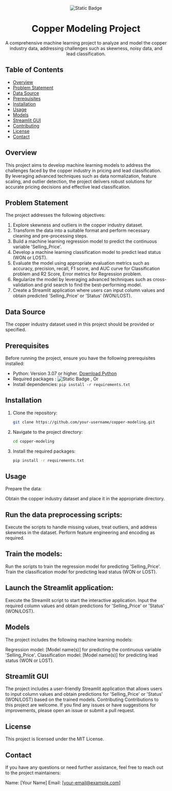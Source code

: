 <div align="center">
    <img alt="Static Badge" src="https://img.shields.io/badge/Modeling-maroon?style=for-the-badge&logoColor=white&logo=Python&label=Copper&labelColor=maroon&color=darkgreen">
</div>

# <div align="center"> Copper Modeling Project</div>
<div align="center"> A comprehensive machine learning project to analyze and model the copper industry data, addressing challenges such as skewness, noisy data, and lead classification. </div>



## Table of Contents

- [Overview](#overview)
- [Problem Statement](#problem-statement)
- [Data Source](#data-source)
- [Prerequisites](#prerequisites)
- [Installation](#installation)
- [Usage](#usage)
- [Models](#models)
- [Streamlit GUI](#streamlit-gui)
- [Contributing](#contributing)
- [License](#license)
- [Contact](#contact)

## Overview

This project aims to develop machine learning models to address the challenges faced by the copper industry in pricing and lead classification. By leveraging advanced techniques such as data normalization, feature scaling, and outlier detection, the project delivers robust solutions for accurate pricing decisions and effective lead classification.

## Problem Statement

The project addresses the following objectives:

1. Explore skewness and outliers in the copper industry dataset.
2. Transform the data into a suitable format and perform necessary cleaning and pre-processing steps.
3. Build a machine learning regression model to predict the continuous variable 'Selling_Price'.
4. Develop a machine learning classification model to predict lead status (WON or LOST).
5. Evaluate the model using appropriate evaluation metrics such as accuracy, precision, recall, F1 score, and AUC curve for Classification problem and R2 Score, Error metrics for Regression problem. 
6. Regularize the model by leveraging advanced techniques such as cross-validation and grid search to find the best-performing model.
7. Create a Streamlit application where users can input column values and obtain predicted 'Selling_Price' or 'Status' (WON/LOST).

## Data Source

The copper industry dataset used in this project should be provided or specified.

## Prerequisites

Before running the project, ensure you have the following prerequisites installed:

- Python: Version 3.07 or higher. [Download Python](https://www.python.org/downloads/)
- Required packages : <img alt="Static Badge" src="https://img.shields.io/badge/-Install_using_pip-maroon?style=plastic&logoColor=white&logo=Python&label=Pandas--NumP--SKlearn--Seaborn--Matplotlib--Streamlit&labelColor=maroon&color=darkgreen"> , Or
- Install dependencies: ```pip install -r requirements.txt```

## Installation

1. Clone the repository:

   ```bash
   git clone https://github.com/your-username/copper-modeling.git
2. Navigate to the project directory:
   ```bash
   cd copper-modeling
3. Install the required packages:
   ```bash
   pip install -r requirements.txt

## Usage

Prepare the data:

Obtain the copper industry dataset and place it in the appropriate directory.


## Run the data preprocessing scripts:

Execute the scripts to handle missing values, treat outliers, and address skewness in the dataset.
Perform feature engineering and encoding as required.


## Train the models:

Run the scripts to train the regression model for predicting 'Selling_Price'.
Train the classification model for predicting lead status (WON or LOST).


## Launch the Streamlit application:

Execute the Streamlit script to start the interactive application.
Input the required column values and obtain predictions for 'Selling_Price' or 'Status' (WON/LOST).



## Models
The project includes the following machine learning models:

Regression model: [Model name(s)] for predicting the continuous variable 'Selling_Price'.
Classification model: [Model name(s)] for predicting lead status (WON or LOST).

## Streamlit GUI
The project includes a user-friendly Streamlit application that allows users to input column values and obtain predictions for 'Selling_Price' or 'Status' (WON/LOST) based on the trained models.
Contributing
Contributions to this project are welcome. If you find any issues or have suggestions for improvements, please open an issue or submit a pull request.
## License
This project is licensed under the MIT License.
## Contact

If you have any questions or need further assistance, feel free to reach out to the project maintainers:

Name: [Your Name]
Email: [your-email@example.com]



